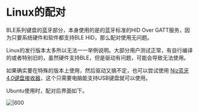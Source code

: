 # Linux的配对

BLE系列键盘的蓝牙部分，本身使用的是的蓝牙标准的HID Over GATT服务，因为只要系统硬件和软件都支持BLE HID，那么配对使用无问题。

Linux的发行版本太多所以无法一一举例说明。大部分用户测试正常，有自行编译的或者特别旧的，虽然硬件支持BLE，但是驱动有问题，可能会导致无法使用。

如果确实要在特殊的版本上使用，然后驱动又搞不定，也可以尝试使用 [Niz蓝牙4.0键盘接收器](ble-series/pairing-niz-dongle.md)，这个只需要电脑能支持USB键盘就可以使用。

Ubuntu使用时，配对后界面如下。

![|600](assets/ble_battery004.png)
